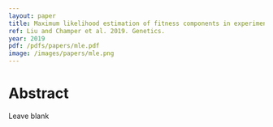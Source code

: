 ```yaml
---
layout: paper
title: Maximum likelihood estimation of fitness components in experimental evolution
ref: Liu and Champer et al. 2019. Genetics.
year: 2019
pdf: /pdfs/papers/mle.pdf
image: /images/papers/mle.png
---
```


# Abstract

Leave blank
